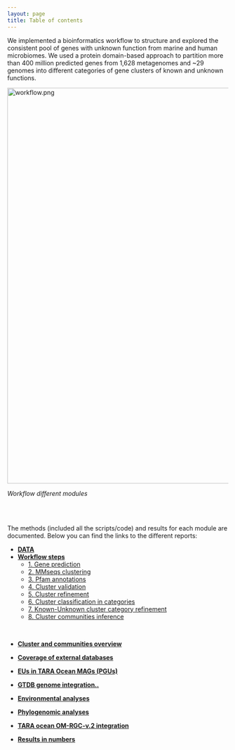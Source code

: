 ```yaml
---
layout: page
title: Table of contents
---
```





We implemented a bioinformatics workflow to structure and explored the consistent pool of genes with unknown function from marine and human microbiomes. We used a protein domain-based approach to partition more than 400 million predicted genes from 1,628 metagenomes and ~29 genomes into different categories of gene clusters of known and unknown functions.

<img alt="workflow.png" src="assets/workflow.png" width="900" height="" >

<a name="wrkfl"></a>_Workflow different modules_

<br>
<br>

The methods (included all the scripts/code) and results for each module are documented. Below you can find the links to the different reports:

-   [**DATA**](1_Data)
-   [**Workflow steps**](#wrkfl)
    -   [1. Gene prediction](2_Gene_prediction)
    -   [2. MMseqs clustering](3_MMseqs_clustering)
    -   [3. Pfam annotations](4_Pfam_annotation)
    -   [4. Cluster validation](5_Cluster_validation)
    -   [5. Cluster refinement](6_Cluster_refinement)
    -   [6. Cluster classification in categories](7_Cluster_classification)
    -   [7. Known-Unknown cluster category refinement](8_Known-Unknown_refinement)
    -   [8. Cluster communities inference](9_Cluster_communities)

<br>

-   [**Cluster and communities overview**](8.1_Cluster_categories_overview)

-   [**Coverage of external databases**](10_Coverage_external_DBs)

-   [**EUs in TARA Ocean MAGs (PGUs)**](11_EUs_in_TARA_MAGs)

-   [**GTDB genome integration..**](12_GTDB_genome_integration)

-   [**Environmental analyses**](13_Environmental_analyses)

-   [**Phylogenomic analyses**](14_Phylogenomic_analyses)

-   [**TARA ocean OM-RGC-v.2 integration**](15_TARA_Ocean_OM-RGC-v2)

-   [**Results in numbers**](16_Cluster_DB_numbers)


<!---
 -   [**Workflow (usage)**](Workflow)
-->
